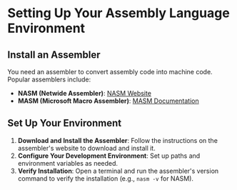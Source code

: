 # Setting Up Your Assembly Language Environment

## Install an Assembler

You need an assembler to convert assembly code into machine code. Popular assemblers include:

- **NASM (Netwide Assembler)**: [NASM Website](https://www.nasm.us/)
- **MASM (Microsoft Macro Assembler)**: [MASM Documentation](https://docs.microsoft.com/en-us/cpp/assembler/masm/)

## Set Up Your Environment

1. **Download and Install the Assembler**: Follow the instructions on the assembler's website to download and install it.
2. **Configure Your Development Environment**: Set up paths and environment variables as needed.
3. **Verify Installation**: Open a terminal and run the assembler's version command to verify the installation (e.g., `nasm -v` for NASM).